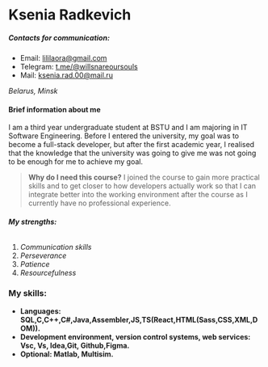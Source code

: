 # Ksenia Radkevich
##### ***Contacts for communication:***

- Email:  <lililaora@gmail.com> 
- Telegram:  <t.me/@willsnareoursouls>
- Mail: <ksenia.rad.00@mail.ru>

*Belarus, Minsk*

#### Brief information about me

I am a third year undergraduate student at BSTU and I am majoring in IT Software Engineering. Before I entered the university, my goal was to become a full-stack developer, but after the first academic year, I realised that the knowledge that the university was going to give me was not going to be enough for me to achieve my goal. 

>**Why do I need this course?**
>I joined the course to gain more practical skills and to get closer to how developers actually work so that I can integrate better into the working environment after the course as I currently have no professional experience.

###### **My strengths:** 
1. *Communication skills*
1. *Perseverance* 
3. *Patience*
4. *Resourcefulness*

### My skills:
- **Languages: SQL,C,C++,C#,Java,Assembler,JS,TS(React,HTML(Sass,CSS,XML,DOM)).**
- **Development environment, version control systems, web services: Vsc, Vs, Idea,Git, Github,Figma.**
- **Optional: Matlab, Multisim.**

